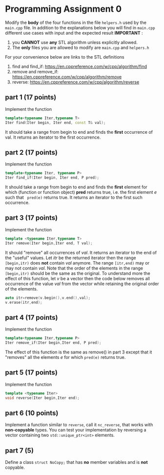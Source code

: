 # Programming Assignment 0

Modify the __body__ of the four functions in the file ```helpers.h``` used by the 
```main.cpp``` file. In addition to the explanations below you will find in  ```main.cpp```
different use cases with input and the expected result
__IMPORTANT__ :
1. you __CANNOT__ use __any__ STL algorithm unless explicitly allowed.
2. The __only__ files you are allowed to modify are ```main.cpp``` and  ```helpers.h```

For your convenience below are links to the STL definitions
1. find and find_if:  https://en.cppreference.com/w/cpp/algorithm/find
1. remove and remove_if: https://en.cppreference.com/w/cpp/algorithm/remove
1. reverse: https://en.cppreference.com/w/cpp/algorithm/reverse

## part 1 (17 points)

Implement the function 
```cpp
template<typename Iter,typename T>
Iter find(Iter begin, Iter end, const T& val);
```
It should take a range from begin to end and finds the __first__ occurrence of val.
It returns an iterator to the first occurrence.

## part 2 (17 points)

Implement the function
```cpp
template<typename Iter, typename P>
Iter find_if(Iter begin, Iter end, P pred);
```
It should take a range from begin to end and finds the __first__  element for which (function or function object) __pred__ returns true, i.e. the first element _e_ such that ``` pred(e)``` returns true. It returns an iterator to the first such occurrence.


## part 3 (17 points)

Implement the function 
```cpp
template <typename Iter,typename T>
Iter remove(Iter begin,Iter end, T val);
```
It should "remove" all occurrences of _val_. It returns an iterator  to the end of the "useful" values. Let _itr_ be the returned iterator then the range ```[begin,itr)``` does __not__ contain _val_ anymore. The range ```[itr,end)``` may or may not contain _val_. Note that the order of the elements in the range ```[begin,itr)``` should be the same as the original. To understand more the effect of this function, let _v_ be a vector then the code below removes all occurrence of the value _val_ from the vector while retaining the original order of the elements.

```cpp
auto itr=remove(v.begin(),v.end(),val);
v.erase(itr,end);
```

## part 4 (17 points)

Implement the function 

```cpp
template<typename Iter,typename P>
Iter remove_if(Iter begin,Iter end, P pred);
```

The effect of this function is the same as remove() in part 3 except that it "removes" all the elements _e_ for which ```pred(e)``` returns true. 

## part 5 (17 points)

Implement the function
```cpp
template <typename Iter>
void reverse(Iter begin,Iter end);
```

## part 6 (10 points)

Implement a function similar to ```reverse```, call it ```nc_reverse```, that  works with __non-copyable__ types. 
You can test your implementation by reversing a vector containing two ```std::unique_ptr<int>``` elements.


## part 7 (5)

Define a class ```struct NoCopy;```  that has __no__ member variables and is __not__ copyable.

